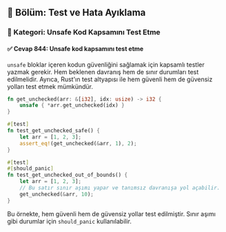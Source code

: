 ## 📘 Bölüm: Test ve Hata Ayıklama
### 🔹 Kategori: Unsafe Kod Kapsamını Test Etme
#### ✅ Cevap 844: Unsafe kod kapsamını test etme

`unsafe` bloklar içeren kodun güvenliğini sağlamak için kapsamlı testler yazmak gerekir. Hem beklenen davranış hem de sınır durumları test edilmelidir. Ayrıca, Rust'ın test altyapısı ile hem güvenli hem de güvensiz yolları test etmek mümkündür.

```rust
fn get_unchecked(arr: &[i32], idx: usize) -> i32 {
    unsafe { *arr.get_unchecked(idx) }
}

#[test]
fn test_get_unchecked_safe() {
    let arr = [1, 2, 3];
    assert_eq!(get_unchecked(&arr, 1), 2);
}

#[test]
#[should_panic]
fn test_get_unchecked_out_of_bounds() {
    let arr = [1, 2, 3];
    // Bu satır sınır aşımı yapar ve tanımsız davranışa yol açabilir.
    get_unchecked(&arr, 10);
}
```

Bu örnekte, hem güvenli hem de güvensiz yollar test edilmiştir. Sınır aşımı gibi durumlar için `should_panic` kullanılabilir.
